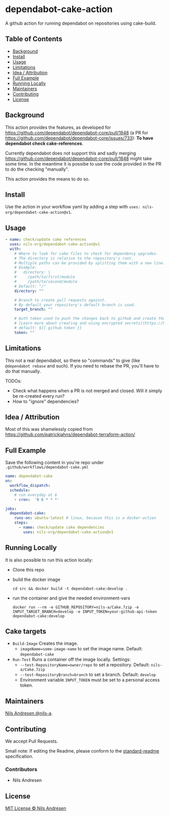 # dependabot-cake-action

A github action for running dependabot on repositories using cake-build.

## Table of Contents

- [Background](#background)
- [Install](#install)
- [Usage](#usage)
- [Limitations](#limitations)
- [Idea / Attribution](#idea--attribution)
- [Full Example](#full-example)
- [Running Locally](#running-locally)
- [Maintainers](#maintainers)
- [Contributing](#contributing)
- [License](#license)

## Background

This action provides the features, as developed for https://github.com/dependabot/dependabot-core/pull/1848 (a PR for https://github.com/dependabot/dependabot-core/issues/733): **To have dependabot check cake-references**.

Currently dependabot does not support this and sadly merging https://github.com/dependabot/dependabot-core/pull/1848 might take some time. In the meantime it is possibe to use the code provided in the PR to do the checking "manually".

This action provides the means to do so.

## Install

Use the action in your workflow yaml by adding a step with `uses: nils-org/dependabot-cake-action@v1`.

## Usage

```yml
- name: check/update cake references
  uses: nils-org/dependabot-cake-action@v1
  with:
    # Where to look for cake files to check for dependency upgrades.
    # The directory is relative to the repository's root.
    # Multiple paths can be provided by splitting them with a new line.
    # Example:
    #   directory: |
    #     /path/to/first/module
    #     /path/to/second/module
    # Default: "/"
    directory: ""

    # Branch to create pull requests against.
    # By default your repository's default branch is used.
    target_branch: ""

    # Auth token used to push the changes back to github and create the pull request with.
    # [Learn more about creating and using encrypted secrets](https://help.github.com/en/actions/automating-your-workflow-with-github-actions/creating-and-using-encrypted-secrets)
    # default: ${{ github.token }}
    token: ""
```

## Limitations

This not a real dependabot, so there so "commands" to give (like `@dependabot rebase` and such). If you need to rebase the PR, you'll have to do that manually.

TODOs:
*  Check what happens when a PR is not merged and closed. Will it simply be re-created every run?
* How to "ignore" dependencies? 

## Idea / Attribution

Most of this was shamelessly copied from https://github.com/patrickjahns/dependabot-terraform-action/

## Full Example
Save the following content in you're repo under `.github/workflows/dependabot-cake.yml`
```yml
name: dependabot-cake
on:
  workflow_dispatch:
  schedule:
    # run everyday at 6
    - cron:  '0 6 * * *'

jobs:
  dependabot-cake:
    runs-on: ubuntu-latest # linux, because this is a docker-action
    steps:
      - name: check/update cake dependencies
        uses: nils-org/dependabot-cake-action@v1
```

## Running Locally
It is also possible to run this action locally:

* Clone this repo
* build the docker image

  `cd src && docker build -t dependabot-cake:develop .`
* run the container and give the needed environment-vars

  `docker run --rm -e GITHUB_REPOSITORY=nils-a/Cake.7zip -e INPUT_TARGET_BRANCH=develop -e INPUT_TOKEN=your-github-api-token dependabot-cake:develop`

## Cake targets

* `Build-Image` Creates the image.
  * `imageName=some-image-name` to set the image name. Default: `dependabot-cake`
* `Run-Test` Runs a container off the image locally. Settings:
  * `--test-RepositoryName=owner/repo` to set a repository. Default: `nils-a/Cake.7zip`
  * `--test-RepositoryBranch=branch` to set a branch. Default: `develop`
  * Environment variable `INPUT_TOKEN` must be set to a personal access token.

## Maintainers

[Nils Andresen @nils-a](https://github.com/nils-a).

## Contributing
We accept Pull Requests.

Small note: If editing the Readme, please conform to the [standard-readme](https://github.com/RichardLitt/standard-readme) specification. 

### Contributors

* Nils Andresen

## License

[MIT License © Nils Andresen](LICENSE.txt)